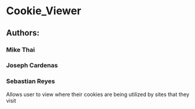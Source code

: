 # Cookie_Viewer

## Authors: 
### Mike Thai
### Joseph Cardenas
### Sebastian Reyes

Allows user to view where their cookies are being utilized by sites that they visit
